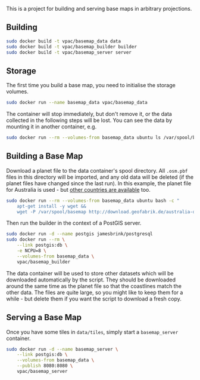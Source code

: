 
This is a project for building and serving base maps in arbitrary projections.

## Building

```bash
sudo docker build -t vpac/basemap_data data
sudo docker build -t vpac/basemap_builder builder
sudo docker build -t vpac/basemap_server server
```

## Storage

The first time you build a base map, you need to initialise the storage volumes.

```bash
sudo docker run --name basemap_data vpac/basemap_data
```

The container will stop immediately, but don't remove it, or the data collected
in the following steps will be lost. You can see the data by mounting it in
another container, e.g.

```bash
sudo docker run --rm --volumes-from basemap_data ubuntu ls /var/spool/basemap
```


## Building a Base Map

Download a planet file to the data container's spool directory. All `.osm.pbf`
files in this directory will be imported, and any old data will be deleted (if
the planet files have changed since the last run). In this example, the planet
file for Australia is used - but [other countries are available][gf] too.

```bash
sudo docker run --rm --volumes-from basemap_data ubuntu bash -c "
    apt-get install -y wget &&
    wget -P /var/spool/basemap http://download.geofabrik.de/australia-oceania/australia-latest.osm.pbf"
```

Then run the builder in the context of a PostGIS server.

```bash
sudo docker run -d --name postgis jamesbrink/postgresql
sudo docker run --rm \
    --link postgis:db \
    -e NCPU=8 \
    --volumes-from basemap_data \
    vpac/basemap_builder
```

The data container will be used to store other datasets which will be
downloaded automatically by the script. They should be downloaded around the
same time as the planet file so that the coastlines match the other data. The
files are quite large, so you might like to keep them for a while - but delete
them if you want the script to download a fresh copy.

## Serving a Base Map

Once you have some tiles in `data/tiles`, simply start a `basemap_server`
container.

```bash
sudo docker run -d --name basemap_server \
    --link postgis:db \
    --volumes-from basemap_data \
    --publish 8080:8080 \
    vpac/basemap_server
```

[gf]: http://download.geofabrik.de

